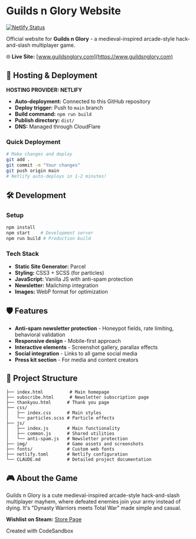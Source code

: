 # Guilds n Glory Website

[![Netlify Status](https://api.netlify.com/api/v1/badges/your-site-id/deploy-status.svg)](https://app.netlify.com/sites/your-site-name/deploys)

Official website for **Guilds n Glory** - a medieval-inspired arcade-style hack-and-slash multiplayer game.

🌐 **Live Site:** [www.guildsnglory.com](https://www.guildsnglory.com)

## 🚀 Hosting & Deployment

**HOSTING PROVIDER: NETLIFY** 

- **Auto-deployment:** Connected to this GitHub repository
- **Deploy trigger:** Push to `main` branch
- **Build command:** `npm run build`
- **Publish directory:** `dist/`
- **DNS:** Managed through CloudFlare

### Quick Deployment
```bash
# Make changes and deploy
git add .
git commit -m "Your changes"
git push origin main
# Netlify auto-deploys in 1-2 minutes!
```

## 🛠️ Development

### Setup
```bash
npm install
npm start    # Development server
npm run build # Production build
```

### Tech Stack
- **Static Site Generator:** Parcel
- **Styling:** CSS3 + SCSS (for particles)
- **JavaScript:** Vanilla JS with anti-spam protection
- **Newsletter:** Mailchimp integration
- **Images:** WebP format for optimization

## 🛡️ Features

- **Anti-spam newsletter protection** - Honeypot fields, rate limiting, behavioral validation
- **Responsive design** - Mobile-first approach
- **Interactive elements** - Screenshot gallery, parallax effects
- **Social integration** - Links to all game social media
- **Press kit section** - For media and content creators

## 📁 Project Structure

```
├── index.html          # Main homepage
├── subscribe.html      # Newsletter subscription page  
├── thankyou.html      # Thank you page
├── css/
│   ├── index.css      # Main styles
│   └── particles.scss # Particle effects
├── js/
│   ├── index.js       # Main functionality
│   ├── common.js      # Shared utilities
│   └── anti-spam.js   # Newsletter protection
├── img/               # Game assets and screenshots
├── fonts/             # Custom web fonts
├── netlify.toml       # Netlify configuration
└── CLAUDE.md          # Detailed project documentation
```

## 🎮 About the Game

Guilds n Glory is a cute medieval-inspired arcade-style hack-and-slash multiplayer mayhem, where defeated enemies join your army instead of dying. It's "Dynasty Warriors meets Total War" made simple and casual.

**Wishlist on Steam:** [Store Page](https://store.steampowered.com/app/2099310/Guilds_n_Glory/)

Created with CodeSandbox
